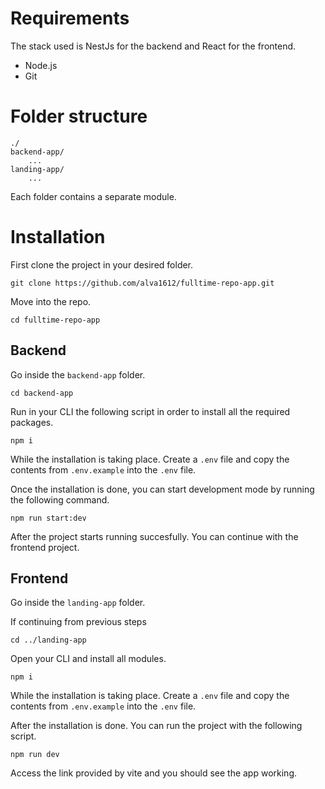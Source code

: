 # Requirements

The stack used is NestJs for the backend and React for the frontend.

- Node.js
- Git

# Folder structure

```
./
backend-app/
    ...
landing-app/
    ...
```

Each folder contains a separate module.

# Installation

First clone the project in your desired folder.

```
git clone https://github.com/alva1612/fulltime-repo-app.git
```

Move into the repo.

```
cd fulltime-repo-app
```

## Backend

Go inside the `backend-app` folder.

```
cd backend-app
```

Run in your CLI the following script in order to install all the required packages.

```
npm i
```

While the installation is taking place. Create a `.env` file and copy the contents from `.env.example` into the `.env` file.

Once the installation is done, you can start development mode by running the following command.

```
npm run start:dev
```

After the project starts running succesfully. You can continue with the frontend project.

## Frontend

Go inside the `landing-app` folder.

If continuing from previous steps

```
cd ../landing-app
```

Open your CLI and install all modules.

```
npm i
```

While the installation is taking place. Create a `.env` file and copy the contents from `.env.example` into the `.env` file.

After the installation is done. You can run the project with the following script.

```
npm run dev
```

Access the link provided by vite and you should see the app working.
